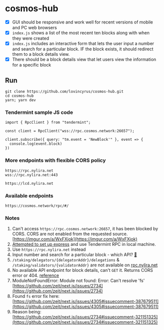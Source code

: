 # cosmos-hub

- [x] GUI should be responsive and work well for recent versions of mobile and PC web browsers
- [x] `index.js` shows a list of the most recent ten blocks along with when they were created
- [x] `index.js` includes an interactive form that lets the user input a number and search for a particular block. IF the block exists, it should redirect them to a block details view.
- [x] There should be a block details view that let users view the information for a specific block

## Run
```
git clone https://github.com/lovincyrus/cosmos-hub.git
cd cosmos-hub
yarn; yarn dev
```

### Tendermint sample JS code
```
import { RpcClient } from "tendermint";

const client = RpcClient("wss://rpc.cosmos.network:26657");

client.subscribe({ query: "tm.event = 'NewBlock'" }, event => {
  console.log(event.block)
})
```

### More endpoints with flexible CORS policy
```
https://rpc.nylira.net
wss://rpc.nylira.net:443

https://lcd.nylira.net
```

### Available endpoints
`https://cosmos.network/rpc/#/`

### Notes
1. Can't access `https://rpc.cosmos.network:26657`, it has been blocked by CORS. CORS are not enabled from the requested source. [https://imgur.com/a/WxFXjok](https://imgur.com/a/WxFXjok)
2. [Attempted to set up express](https://github.com/lovincyrus/cosmos-hub/commit/f042b1af69505d15df3b1191c4d3d33439d857a9) and use Tendermint RPC in local machine. 
3. Use `https://rpc.nylira.net` instead
4. Input number and search for a particular block - which API? [🤔](https://cosmos.network/rpc/#/)
5. `/staking/delegators/{delegatorAddr}/delegations` & `/staking/validators/{validatorAddr}` are not available on [rpc.nylira.net](https://rpc.nylira.net)
6. No available API endpoint for block details, can't `GET` it. Returns CORS error or 404. [reference](https://cosmos.network/rpc/#/)
7. ModuleNotFoundError: Module not found: Error: Can't resolve 'fs' [https://github.com/zeit/next.js/issues/2734](https://github.com/zeit/next.js/issues/2734)
8. Found `fs` error fix here: [https://github.com/zeit/next.js/issues/4305#issuecomment-387679511](https://github.com/zeit/next.js/issues/4305#issuecomment-387679511)
9. Reason being: [https://github.com/zeit/next.js/issues/2734#issuecomment-321151325](https://github.com/zeit/next.js/issues/2734#issuecomment-321151325)